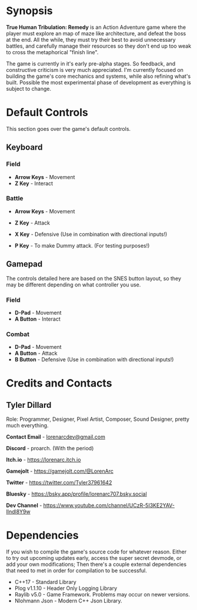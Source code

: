 # Synopsis
**True Human Tribulation: Remedy** is an Action Adventure game where the
player must explore an map of maze like architecture, and defeat the boss
at the end. All the while, they must try their best to avoid unnecessary 
battles, and carefully manage their resources so they don't end up too 
weak to cross the metaphorical "finish line".

The game is currently in it's early pre-alpha stages. So feedback, and 
constructive criticism is very much appreciated. I'm currently focused on
building the game's core mechanics and systems, while also refining what's
built. Possible the most experimental phase of development as everything
is subject to change.

# Default Controls
This section goes over the game's default controls.

## Keyboard

### Field
* **Arrow Keys** - Movement
* **Z Key** - Interact

### Battle
* **Arrow Keys** - Movement
* **Z Key** - Attack
* **X Key** - Defensive (Use in combination with directional inputs!)

* **P Key** - To make Dummy attack. (For testing purposes!)

## Gamepad
The controls detailed here are based on the SNES button layout, so they
may be different depending on what controller you use.

### Field
* **D-Pad** - Movement
* **A Button** - Interact

### Combat 
* **D-Pad** - Movement
* **A Button** - Attack
* **B Button** - Defensive (Use in combination with directional inputs!)


# Credits and Contacts

## Tyler Dillard
Role: Programmer, Designer, Pixel Artist, Composer, Sound Designer, pretty
much everything.

**Contact Email** - lorenarcdev@gmail.com

**Discord** - proarch. (With the period)

**Itch.io** - https://lorenarc.itch.io

**Gamejolt** - https://gamejolt.com/@LorenArc

**Twitter** - https://twitter.com/Tyler37961642

**Bluesky** - https://bsky.app/profile/lorenarc707.bsky.social

**Dev Channel** - https://www.youtube.com/channel/UCzR-5I3KE2YAV-Ilndl8Y9w


# Dependencies
If you wish to compile the game's source code for whatever reason. Either 
to try out upcoming updates early, access the super secret devmode, or 
add your own modifications; Then there's a couple external dependencies 
that need to met in order for compilation to be successful.

* C++17 - Standard Library
* Plog v1.1.10 - Header Only Logging Library
* Raylib v5.0 - Game Framework. Problems may occur on newer versions.
* Nlohmann Json - Modern C++ Json Library.
